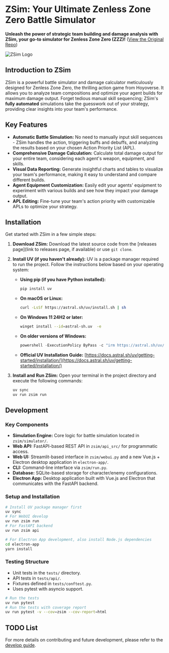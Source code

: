 # ZSim: Your Ultimate Zenless Zone Zero Battle Simulator

**Unleash the power of strategic team building and damage analysis with ZSim, your go-to simulator for Zenless Zone Zero (ZZZ)!**  ([View the Original Repo](https://github.com/ZZZSimulator/ZSim))

![ZSim Logo](docs/img/横板logo成图.png)

## Introduction to ZSim

ZSim is a powerful battle simulator and damage calculator meticulously designed for Zenless Zone Zero, the thrilling action game from Hoyoverse.  It allows you to analyze team compositions and optimize your agent builds for maximum damage output.  Forget tedious manual skill sequencing; ZSim's **fully automated** simulations take the guesswork out of your strategy, providing clear insights into your team's performance.

## Key Features

*   **Automatic Battle Simulation:**  No need to manually input skill sequences - ZSim handles the action, triggering buffs and debuffs, and analyzing the results based on your chosen Action Priority List (APL).
*   **Comprehensive Damage Calculation:**  Calculate total damage output for your entire team, considering each agent's weapon, equipment, and skills.
*   **Visual Data Reporting:** Generate insightful charts and tables to visualize your team's performance, making it easy to understand and compare different builds.
*   **Agent Equipment Customization:**  Easily edit your agents' equipment to experiment with various builds and see how they impact your damage output.
*   **APL Editing:** Fine-tune your team's action priority with customizable APLs to optimize your strategy.

## Installation

Get started with ZSim in a few simple steps:

1.  **Download ZSim:** Download the latest source code from the [releases page](link to releases page, if available) or use `git clone`.
2.  **Install UV (if you haven't already):** UV is a package manager required to run the project.  Follow the instructions below based on your operating system:

    *   **Using pip (if you have Python installed):**
        ```bash
        pip install uv
        ```
    *   **On macOS or Linux:**
        ```bash
        curl -LsSf https://astral.sh/uv/install.sh | sh
        ```
    *   **On Windows 11 24H2 or later:**
        ```bash
        winget install --id=astral-sh.uv  -e
        ```
    *   **On older versions of Windows:**
        ```powershell
        powershell -ExecutionPolicy ByPass -c "irm https://astral.sh/uv/install.ps1 | iex"
        ```
    *   **Official UV Installation Guide:** [https://docs.astral.sh/uv/getting-started/installation/](https://docs.astral.sh/uv/getting-started/installation/)
3.  **Install and Run ZSim:**  Open your terminal in the project directory and execute the following commands:

    ```bash
    uv sync
    uv run zsim run
    ```

## Development

### Key Components

*   **Simulation Engine:** Core logic for battle simulation located in `zsim/simulator/`.
*   **Web API:** FastAPI-based REST API in `zsim/api_src/` for programmatic access.
*   **Web UI:**  Streamlit-based interface in `zsim/webui.py` and a new Vue.js + Electron desktop application in `electron-app/`.
*   **CLI:** Command-line interface via `zsim/run.py`.
*   **Database:** SQLite-based storage for character/enemy configurations.
*   **Electron App:** Desktop application built with Vue.js and Electron that communicates with the FastAPI backend.

### Setup and Installation

```bash
# Install UV package manager first
uv sync
# For WebUI develop
uv run zsim run
# For FastAPI backend
uv run zsim api

# For Electron App development, also install Node.js dependencies
cd electron-app
yarn install
```

### Testing Structure

*   Unit tests in the `tests/` directory.
*   API tests in `tests/api/`.
*   Fixtures defined in `tests/conftest.py`.
*   Uses pytest with asyncio support.

```bash
# Run the tests
uv run pytest
# Run the tests with coverage report
uv run pytest -v --cov=zsim --cov-report=html
```

## TODO List

For more details on contributing and future development, please refer to the [develop guide](https://github.com/ZZZSimulator/ZSim/wiki/%E8%B4%A1%E7%8C%AE%E6%8C%87%E5%8D%97-Develop-Guide).